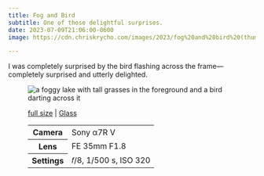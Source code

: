 ```yaml
---
title: Fog and Bird
subtitle: One of those delightful surprises.
date: 2023-07-09T21:06:00-0600
image: https://cdn.chriskrycho.com/images/2023/fog%20and%20bird%20(thumb).jpeg

---
```


I was completely surprised by the bird flashing across the frame—completely surprised and utterly delighted.

<figure>
<img src='{{image}}' alt='a foggy lake with tall grasses in the foreground and a bird darting across it' />
<figcaption>
<p><a href="https://cdn.chriskrycho.com/images/2023/fog%20and%20bird.jpg">full size</a> | <a href="https://glass.photo/chriskrycho/2bDL8A8PsOB4IBx4SBTfKN">Glass</a></p>
<table>
<tr><th scope="row">Camera</th><td>Sony α7R V</td></tr>
<tr><th scope="row">Lens</th><td>FE 35mm F1.8</td></tr>
<tr><th scope="row">Settings</th><td>𝑓/8, 1/500 s, <span class="smcp">ISO</span> 320</td></tr>
</table>
</figcaption>
</figure
